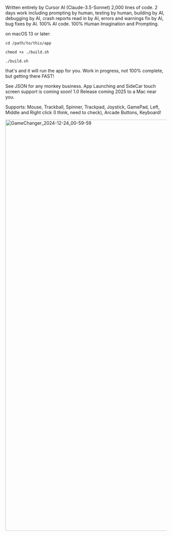 Written entirely by Cursor AI (Claude-3.5-Sonnet)
2,000 lines of code.
2 days work including prompting by human, testing by human, building by AI, debugging by AI, crash reports read in by AI, errors and warnings fix by AI, bug fixes by AI. 100% AI code. 100% Human Imagination and Prompting.

on macOS 13 or later:

`cd /path/to/this/app`

`chmod +x ./build.sh`

`./build.sh`

that's and it will run the app for you. Work in progress, not 100% complete, but getting there FAST!

See JSON for any monkey business. App Launching and SideCar touch screen support is coming soon! 1.0 Release coming 2025 to a Mac near you.

Supports: Mouse, Trackball, Spinner, Trackpad, Joystick, GamePad, Left, Middle and Right click (I think, need to check), Arcade Buttons, Keyboard!


<img width="1280" alt="GameChanger_2024-12-24_00-59-59" src="https://github.com/user-attachments/assets/81ed8309-c340-4e1a-9b92-5f759db21af2" />

